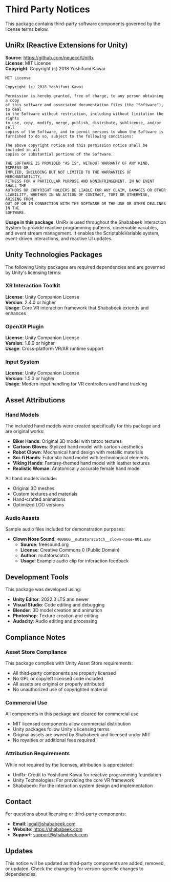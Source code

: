 # Third Party Notices

This package contains third-party software components governed by the license terms below.

## UniRx (Reactive Extensions for Unity)

**Source**: https://github.com/neuecc/UniRx  
**License**: MIT License  
**Copyright**: Copyright (c) 2018 Yoshifumi Kawai  

```
MIT License

Copyright (c) 2018 Yoshifumi Kawai

Permission is hereby granted, free of charge, to any person obtaining a copy
of this software and associated documentation files (the "Software"), to deal
in the Software without restriction, including without limitation the rights
to use, copy, modify, merge, publish, distribute, sublicense, and/or sell
copies of the Software, and to permit persons to whom the Software is
furnished to do so, subject to the following conditions:

The above copyright notice and this permission notice shall be included in all
copies or substantial portions of the Software.

THE SOFTWARE IS PROVIDED "AS IS", WITHOUT WARRANTY OF ANY KIND, EXPRESS OR
IMPLIED, INCLUDING BUT NOT LIMITED TO THE WARRANTIES OF MERCHANTABILITY,
FITNESS FOR A PARTICULAR PURPOSE AND NONINFRINGEMENT. IN NO EVENT SHALL THE
AUTHORS OR COPYRIGHT HOLDERS BE LIABLE FOR ANY CLAIM, DAMAGES OR OTHER
LIABILITY, WHETHER IN AN ACTION OF CONTRACT, TORT OR OTHERWISE, ARISING FROM,
OUT OF OR IN CONNECTION WITH THE SOFTWARE OR THE USE OR OTHER DEALINGS IN THE
SOFTWARE.
```

**Usage in this package**: UniRx is used throughout the Shababeek Interaction System to provide reactive programming patterns, observable variables, and event stream management. It enables the ScriptableVariable system, event-driven interactions, and reactive UI updates.

## Unity Technologies Packages

The following Unity packages are required dependencies and are governed by Unity's licensing terms:

### XR Interaction Toolkit
**License**: Unity Companion License  
**Version**: 2.4.0 or higher  
**Usage**: Core VR interaction framework that Shababeek extends and enhances

### OpenXR Plugin
**License**: Unity Companion License  
**Version**: 1.8.0 or higher  
**Usage**: Cross-platform VR/AR runtime support

### Input System
**License**: Unity Companion License  
**Version**: 1.5.0 or higher  
**Usage**: Modern input handling for VR controllers and hand tracking

## Asset Attributions

### Hand Models

The included hand models were created specifically for this package and are original works:

- **Biker Hands**: Original 3D model with tattoo textures
- **Cartoon Gloves**: Stylized hand model with cartoon aesthetics  
- **Robot Clown**: Mechanical hand design with metallic materials
- **Sci-fi Hands**: Futuristic hand model with technological elements
- **Viking Hands**: Fantasy-themed hand model with leather textures
- **Realistic Woman**: Anatomically accurate female hand model

All hand models include:
- Original 3D meshes
- Custom textures and materials
- Hand-crafted animations
- Optimized LOD versions

### Audio Assets

Sample audio files included for demonstration purposes:

- **Clown Nose Sound**: `400800__mutatorscotch__clown-nose-001.wav`
  - **Source**: freesound.org
  - **License**: Creative Commons 0 (Public Domain)
  - **Author**: mutatorscotch
  - **Usage**: Example audio clip for interaction feedback

## Development Tools

This package was developed using:

- **Unity Editor**: 2022.3 LTS and newer
- **Visual Studio**: Code editing and debugging
- **Blender**: 3D model creation and animation
- **Photoshop**: Texture creation and editing
- **Audacity**: Audio editing and processing

## Compliance Notes

### Asset Store Compliance
This package complies with Unity Asset Store requirements:
- All third-party components are properly licensed
- No GPL or copyleft licensed code included
- All assets are original or properly attributed
- No unauthorized use of copyrighted material

### Commercial Use
All components in this package are cleared for commercial use:
- MIT licensed components allow commercial distribution
- Unity packages follow Unity's licensing terms
- Original assets are owned by Shababeek and licensed under MIT
- No royalties or additional fees required

### Attribution Requirements
While not required by the licenses, attribution is appreciated:
- UniRx: Credit to Yoshifumi Kawai for reactive programming foundation
- Unity Technologies: For providing the core VR framework
- Shababeek: For the interaction system design and implementation

## Contact

For questions about licensing or third-party components:
- **Email**: legal@shababeek.com
- **Website**: https://shababeek.com
- **Support**: support@shababeek.com

## Updates

This notice will be updated as third-party components are added, removed, or updated. Check the changelog for version-specific changes to dependencies.
